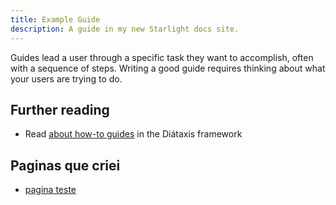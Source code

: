 ```yaml
---
title: Example Guide
description: A guide in my new Starlight docs site.
---
```

Guides lead a user through a specific task they want to accomplish, often with a sequence of steps.
Writing a good guide requires thinking about what your users are trying to do.

## Further reading

* Read [about how-to guides](https://diataxis.fr/how-to-guides/) in the Diátaxis framework

## Paginas que criei

* [pagina teste](localhost:4321/guides/testando)
